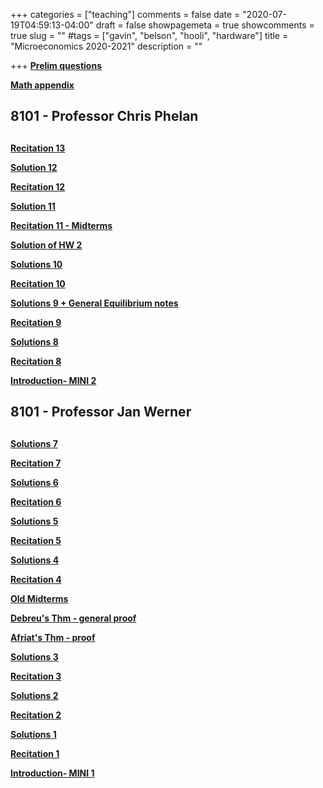 +++
categories = ["teaching"]
comments = false
date = "2020-07-19T04:59:13-04:00"
draft = false
showpagemeta = true
showcomments = true
slug = ""
#tags = ["gavin", "belson", "hooli", "hardware"]
title = "Microeconomics 2020-2021"
description = ""




+++
**[Prelim questions](/microprelim.pdf)**

**[Math appendix](/mathappendix.pdf)** 

##  8101 - Professor Chris Phelan <h2> 
  
  
**[Recitation 13](/Recitations13_101220.pdf)** 

**[Solution 12](/Recitations12_c.pdf)** 

**[Recitation 12](/Recitations12_031220.pdf)** 

**[Solution 11](/Recitations11_c.pdf)** 

**[Recitation 11 - Midterms](/midterms.pdf)**

**[Solution of HW 2](/hw2.pdf)**

**[Solutions 10](/Recitations10_c.pdf)**

**[Recitation 10](/Recitations10_121120.pdf)** 

**[Solutions 9 + General Equilibrium notes](/Recitations9_c.pdf)**

**[Recitation 9](/Recitations9_051120.pdf)**

**[Solutions 8](/Recitations8_c.pdf)**
  
**[Recitation 8](/Recitations8_291020.pdf)** 

 **[Introduction- MINI 2](/intro2.pdf)**

##  8101 - Professor Jan Werner <h2> 


**[Solutions 7](/Recitations7_c.pdf)** 

**[Recitation 7](/Recitations7_102120.pdf)** 

**[Solutions 6](/Recitations6_c.pdf)**

**[Recitation 6](/Recitations6_101520.pdf)** 

**[Solutions 5](/Recitations5_c.pdf)**

**[Recitation 5](/Recitations5_100820.pdf)** 

**[Solutions 4](/Recitations4_c.pdf)**

**[Recitation 4](/Recitations4_100120.pdf)** 

**[Old Midterms](/midterm1.pdf)**

**[Debreu's Thm - general proof](/3Debreu.pdf)** 

**[Afriat's Thm - proof](/3Afriat.pdf)** 

**[Solutions 3](/Recitations3_c.pdf)**

**[Recitation 3](/Recitations3_092420.pdf)** 

**[Solutions 2](/Recitations2_c.pdf)**

**[Recitation 2](/Recitations2_091720.pdf)**

**[Solutions 1](/Recitations1_c.pdf)**

**[Recitation 1](/Recitations1_091020.pdf)** 

**[Introduction- MINI 1](/intro.pdf)**

